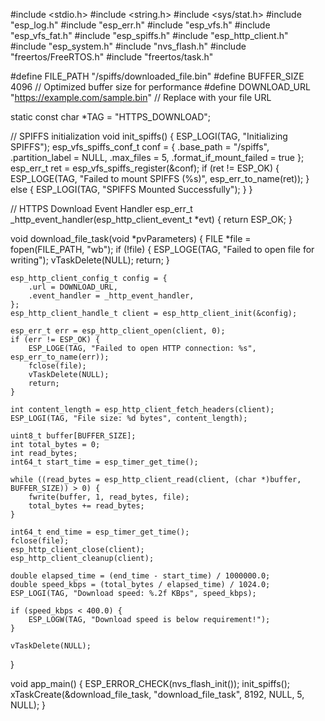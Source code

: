 
#include <stdio.h>
#include <string.h>
#include <sys/stat.h>
#include "esp_log.h"
#include "esp_err.h"
#include "esp_vfs.h"
#include "esp_vfs_fat.h"
#include "esp_spiffs.h"
#include "esp_http_client.h"
#include "esp_system.h"
#include "nvs_flash.h"
#include "freertos/FreeRTOS.h"
#include "freertos/task.h"

#define FILE_PATH "/spiffs/downloaded_file.bin"
#define BUFFER_SIZE 4096  // Optimized buffer size for performance
#define DOWNLOAD_URL "https://example.com/sample.bin"  // Replace with your file URL

static const char *TAG = "HTTPS_DOWNLOAD";

// SPIFFS initialization
void init_spiffs() {
    ESP_LOGI(TAG, "Initializing SPIFFS");
    esp_vfs_spiffs_conf_t conf = {
        .base_path = "/spiffs",
        .partition_label = NULL,
        .max_files = 5,
        .format_if_mount_failed = true
    };
    esp_err_t ret = esp_vfs_spiffs_register(&conf);
    if (ret != ESP_OK) {
        ESP_LOGE(TAG, "Failed to mount SPIFFS (%s)", esp_err_to_name(ret));
    } else {
        ESP_LOGI(TAG, "SPIFFS Mounted Successfully");
    }
}

// HTTPS Download Event Handler
esp_err_t _http_event_handler(esp_http_client_event_t *evt) {
    return ESP_OK;
}

void download_file_task(void *pvParameters) {
    FILE *file = fopen(FILE_PATH, "wb");
    if (!file) {
        ESP_LOGE(TAG, "Failed to open file for writing");
        vTaskDelete(NULL);
        return;
    }
    
    esp_http_client_config_t config = {
        .url = DOWNLOAD_URL,
        .event_handler = _http_event_handler,
    };
    esp_http_client_handle_t client = esp_http_client_init(&config);
    
    esp_err_t err = esp_http_client_open(client, 0);
    if (err != ESP_OK) {
        ESP_LOGE(TAG, "Failed to open HTTP connection: %s", esp_err_to_name(err));
        fclose(file);
        vTaskDelete(NULL);
        return;
    }
    
    int content_length = esp_http_client_fetch_headers(client);
    ESP_LOGI(TAG, "File size: %d bytes", content_length);
    
    uint8_t buffer[BUFFER_SIZE];
    int total_bytes = 0;
    int read_bytes;
    int64_t start_time = esp_timer_get_time();
    
    while ((read_bytes = esp_http_client_read(client, (char *)buffer, BUFFER_SIZE)) > 0) {
        fwrite(buffer, 1, read_bytes, file);
        total_bytes += read_bytes;
    }
    
    int64_t end_time = esp_timer_get_time();
    fclose(file);
    esp_http_client_close(client);
    esp_http_client_cleanup(client);
    
    double elapsed_time = (end_time - start_time) / 1000000.0;
    double speed_kbps = (total_bytes / elapsed_time) / 1024.0;
    ESP_LOGI(TAG, "Download speed: %.2f KBps", speed_kbps);
    
    if (speed_kbps < 400.0) {
        ESP_LOGW(TAG, "Download speed is below requirement!");
    }
    
    vTaskDelete(NULL);
}

void app_main() {
    ESP_ERROR_CHECK(nvs_flash_init());
    init_spiffs();
    xTaskCreate(&download_file_task, "download_file_task", 8192, NULL, 5, NULL);
}
